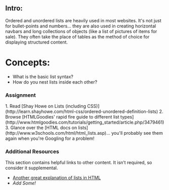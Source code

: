 ## Intro:

Ordered and unordered lists are heavily used in most websites.  It's not just for bullet-points and numbers... they are also used in creating horizontal navbars and long collections of objects (like a list of pictures of items for sale).  They often take the place of tables as the method of choice for displaying structured content.

# Concepts:

* What is the basic list syntax?
* How do you nest lists inside each other?

### Assignment

<div class="lesson-content__panel" markdown="1">
1. Read [Shay Howe on Lists (including CSS)](http://learn.shayhowe.com/html-css/ordered-unordered-definition-lists)
2. Browse [HTMLGoodies' rapid fire guide to different list types](http://www.htmlgoodies.com/tutorials/getting_started/article.php/3479461)
3. Glance over the [HTML docs on lists](http://www.w3schools.com/html/html_lists.asp)... you'll probably see them again when you're Googling for a problem!
</div>

### Additional Resources
This section contains helpful links to other content. It isn’t required, so consider it supplemental.

* [Another great explanation of lists in HTML](https://html.com/lists/)
* *Add Some!*

